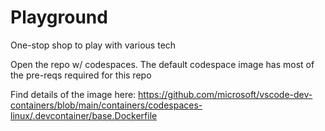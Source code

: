 # Playground

One-stop shop to play with various tech

Open the repo w/ codespaces. The default codespace image has most of the pre-reqs required for this repo

Find details of the image here: https://github.com/microsoft/vscode-dev-containers/blob/main/containers/codespaces-linux/.devcontainer/base.Dockerfile
